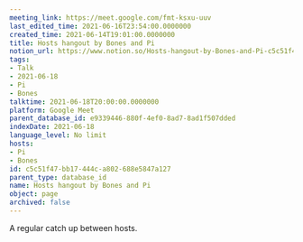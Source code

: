 ```yaml
---
meeting_link: https://meet.google.com/fmt-ksxu-uuv
last_edited_time: 2021-06-16T23:54:00.0000000
created_time: 2021-06-14T19:01:00.0000000
title: Hosts hangout by Bones and Pi
notion_url: https://www.notion.so/Hosts-hangout-by-Bones-and-Pi-c5c51f47bb17444ca802688e5847a127
tags:
- Talk
- 2021-06-18
- Pi
- Bones
talktime: 2021-06-18T20:00:00.0000000
platform: Google Meet
parent_database_id: e9339446-880f-4ef0-8ad7-8ad1f507dded
indexDate: 2021-06-18
language_level: No limit
hosts:
- Pi
- Bones
id: c5c51f47-bb17-444c-a802-688e5847a127
parent_type: database_id
name: Hosts hangout by Bones and Pi
object: page
archived: false
---
```


A regular catch up between hosts.


